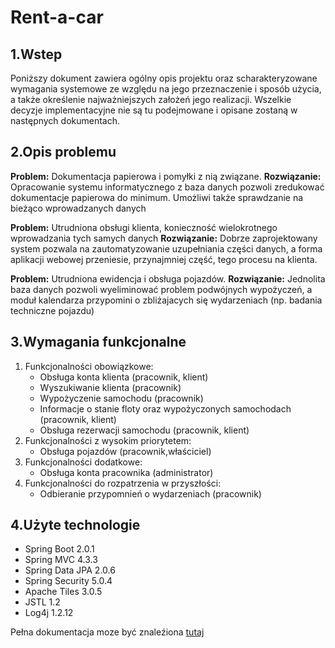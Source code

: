 Rent-a-car
==========

## 1.Wstep
Poniższy dokument zawiera ogólny opis projektu oraz scharakteryzowane wymagania systemowe ze względu na jego przeznaczenie i sposób użycia, a także określenie najważniejszych założeń jego realizacji. Wszelkie decyzje implementacyjne nie są tu podejmowane i opisane zostaną w następnych dokumentach.

## 2.Opis problemu
**Problem:** Dokumentacja papierowa i pomyłki z nią związane.
**Rozwiązanie:** Opracowanie systemu informatycznego z baza danych pozwoli zredukować dokumentacje papierowa do minimum. Umożliwi także sprawdzanie na bieżąco wprowadzanych danych
 
**Problem:** Utrudniona obsługi klienta, konieczność wielokrotnego wprowadzania tych samych danych
**Rozwiązanie:** Dobrze zaprojektowany system pozwala na zautomatyzowanie uzupełniania części danych, a forma aplikacji webowej przeniesie, przynajmniej część, tego procesu na klienta.
 
**Problem:** Utrudniona ewidencja i obsługa pojazdów.
**Rozwiązanie:** Jednolita baza danych pozwoli wyeliminować problem podwójnych wypożyczeń, a moduł kalendarza przypomini o zbliżajacych się wydarzeniach (np. badania techniczne pojazdu)



## 3.Wymagania funkcjonalne

1. Funkcjonalności obowiązkowe:
	- Obsługa konta klienta (pracownik, klient) 
	- Wyszukiwanie klienta (pracownik) 
	- Wypożyczenie samochodu (pracownik) 
	- Informacje o stanie floty oraz wypożyczonych samochodach 	(pracownik, klient) 
	- Obsługa rezerwacji samochodu (pracownik, klient)
2. Funkcjonalności z wysokim priorytetem:
	- Obsługa pojazdów (pracownik,właściciel)
3. Funkcjonalności dodatkowe:
	- Obsługa konta pracownika (administrator)
4. Funkcjonalności do rozpatrzenia w przyszłości:
	- Odbieranie przypomnień o wydarzeniach (pracownik)


## 4.Użyte technologie
- Spring Boot 2.0.1
- Spring MVC 4.3.3
- Spring Data JPA 2.0.6
- Spring Security 5.0.4 
- Apache Tiles 3.0.5
- JSTL 1.2
- Log4j 1.2.12

Pełna dokumentacja moze być znaleźiona [tutaj](https://docs.google.com/document/d/1_HC6NWEPBg7oqwOoQvHzOHhY52nlhk_0lzmbz-PGCJA/edit?usp=sharing) 
